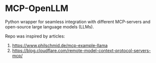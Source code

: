 # MCP-OpenLLM
Python wrapper for seamless integration with different MCP-servers and open-source large language models (LLMs). 

Repo was inspired by articles:<br>
1. https://www.philschmid.de/mcp-example-llama
2. https://blog.cloudflare.com/remote-model-context-protocol-servers-mcp/